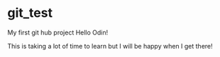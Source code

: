# git_test
My first git hub project
Hello Odin!

This is taking a lot of time to learn but I will be happy when I get there!

